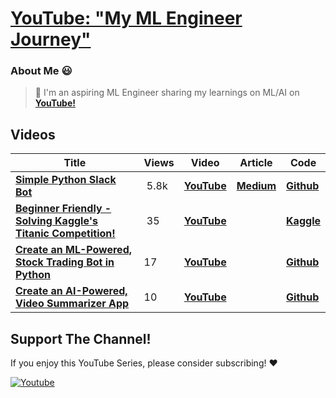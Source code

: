 # [**YouTube: "My ML Engineer Journey"**](https://www.youtube.com/@olivercarmont)

### About Me 😃

> 🤖 I'm an aspiring ML Engineer sharing my learnings on ML/AI on [**YouTube!**](https://www.youtube.com/@olivercarmont) 

## Videos

| Title                                              | Views | Video  | Article | Code | 
| --------------------------------------------------- | ---------- | ------------------ | ------------------ | ------------------ |
| [**Simple Python Slack Bot**](https://www.youtube.com/watch?v=DyzNPAuGtcU&t=26s&ab_channel=OliverCarmont) |⁠ ⁠5.8k | [**YouTube**](https://www.youtube.com/watch?v=DyzNPAuGtcU&ab_channel=OliverCarmont)    | [**Medium**](https://olivercarmont.medium.com/how-to-make-a-simple-python-slack-bot-828d4a2f982c)  | [**Github**](https://github.com/olivercarmont/Python-Slack-Bot-In-2022/blob/main/README.md)         |
| [**Beginner Friendly - Solving Kaggle's Titanic Competition!**](https://www.youtube.com/watch?v=bm8ibKugE-E&feature=youtu.be&ab_channel=OliverCarmont) |⁠ 35 | [**YouTube**](https://www.youtube.com/watch?v=bm8ibKugE-E&feature=youtu.be&ab_channel=OliverCarmont)    |   | [**Kaggle**](https://www.kaggle.com/olivercarmont1/youtube-oliver-carmont-titanic-competition)        |
| [**Create an ML-Powered, Stock Trading Bot in Python**](https://www.youtube.com/watch?v=YFUljx0TDLE&ab_channel=OliverCarmont) |  17  | [**YouTube**](https://www.youtube.com/watch?v=YFUljx0TDLE&ab_channel=OliverCarmont)    |   | [**Github**]()        |
| [**Create an AI-Powered, Video Summarizer App**](https://www.youtube.com/watch?v=p1xBjx6rnmA&t=984s&ab_channel=OliverCarmont) |  10  | [**YouTube**](https://www.youtube.com/watch?v=p1xBjx6rnmA&t=984s&ab_channel=OliverCarmont)    |   | [**Github**](https://github.com/olivercarmont/youtube-video-summarizer-app/tree/main)        |






## Support The Channel!
If you enjoy this YouTube Series, please consider subscribing! ❤️

<a href="https://www.youtube.com/@olivercarmont?sub_confirmation=1"><img alt="Youtube" title="Youtube" src="https://img.shields.io/badge/-Subscribe-red?style=for-the-badge&logo=youtube&logoColor=white"/></a>

